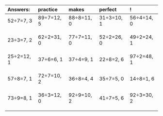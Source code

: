 | Answers: | practice | makes | perfect | ! |
| :--- | :--- | :--- | :--- | :--- |
| 52÷7=7, 3 | 89÷7=12, 5 | 88÷8=11, 0 | 31÷3=10, 1 | 56÷4=14, 0 | 
|   |   |   |   |   | 
|   |   |   |   |   | 
|   |   |   |   |   | 
| 23÷3=7, 2 | 62÷2=31, 0 | 77÷7=11, 0 | 52÷2=26, 0 | 49÷2=24, 1 | 
|   |   |   |   |   | 
|   |   |   |   |   | 
|   |   |   |   |   | 
| 25÷2=12, 1 | 37÷6=6, 1 | 37÷4=9, 1 | 22÷8=2, 6 | 97÷2=48, 1 | 
|   |   |   |   |   | 
|   |   |   |   |   | 
|   |   |   |   |   | 
| 57÷8=7, 1 | 72÷7=10, 2 | 36÷8=4, 4 | 35÷7=5, 0 | 14÷8=1, 6 | 
|   |   |   |   |   | 
|   |   |   |   |   | 
|   |   |   |   |   | 
| 73÷9=8, 1 | 36÷3=12, 0 | 92÷9=10, 2 | 41÷7=5, 6 | 92÷3=30, 2 | 
|   |   |   |   |   | 
|   |   |   |   |   | 
|   |   |   |   |   | 
